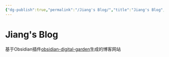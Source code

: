 ```yaml
---
{"dg-publish":true,"permalink":"/Jiang's Blog/","title":"Jiang's Blog","tags":["gardenEntry","gardenEntry","gardenEntry"],"noteIcon":""}
---
```



# Jiang's Blog

基于Obsidian插件[obsidian-digital-garden](https://github.com/oleeskild/Obsidian-Digital-Garden)生成的博客网站

